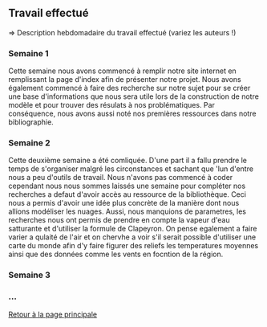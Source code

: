 ## Travail effectué 

=> Description hebdomadaire du travail effectué (variez les auteurs !)

### Semaine 1
Cette semaine nous avons commencé à remplir notre site internet en remplissant la page d'index afin de présenter notre projet. Nous avons également commencé à faire des recherche sur notre sujet pour se créer une base d'informations que nous sera utile lors de la construction de notre modèle et pour trouver des résulats à nos problématiques. Par conséquence, nous avons aussi noté nos premières ressources dans notre bibliographie.
### Semaine 2
Cette deuxième semaine a été comliquée. D'une part il a fallu prendre le temps de s'organiser malgré les circonstances et sachant que 'lun d'entre nous a peu d'outils de travail. Nous n'avons pas commencé à coder  cependant nous nous sommes laissés une semaine pour compléter nos recherches a defaut d'avoir accès au ressource de la bibliothèque. Ceci nous a permis d'avoir une idée plus concrète de la manière dont nous allions modéliser les nuages. Aussi, nous manquions de parametres, les recherches nous ont permis de prendre en compte la vapeur d'eau satturante et d'utiliser la formule de Clapeyron. On pense egalement a faire varier a qulaité de l'air et on chervhe a voir s'il serait possible d'utiliser une carte du monde afin d'y faire figurer des reliefs les temperatures moyennes ainsi que des données comme les vents en focntion de la région. 
### Semaine 3
### ...

<a href="index.html"> Retour à la page principale </a>
